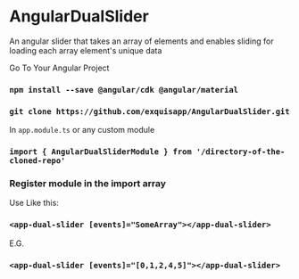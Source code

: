 # AngularDualSlider
An angular slider that takes an array of elements and enables sliding for loading each array element's unique data

Go To Your Angular Project
###  `npm install --save @angular/cdk @angular/material`

###  `git clone https://github.com/exquisapp/AngularDualSlider.git`

In `app.module.ts` or any custom module
###  `import { AngularDualSliderModule } from '/directory-of-the-cloned-repo'`

###  Register module in the import array

Use Like this:
###  `<app-dual-slider [events]="SomeArray"></app-dual-slider>`

E.G.
### `<app-dual-slider [events]="[0,1,2,4,5]"></app-dual-slider>`

